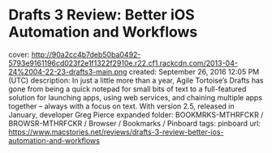 # Drafts 3 Review: Better iOS Automation and Workflows

cover: http://90a2cc4b7deb50ba0492-5793e9161196cd023f2e1f1322f2910e.r22.cf1.rackcdn.com/2013-04-24%2004-22-23-drafts3-main.png
created: September 26, 2016 12:05 PM (UTC)
description: In just a little more than a year, Agile Tortoise’s Drafts has gone from being a quick notepad for small bits of text to a full-featured solution for launching apps, using web services, and chaining multiple apps together – always with a focus on text. With version 2.5, released in January, developer Greg Pierce expanded
folder: BOOKMRKS-MTHRFCKR / BROWSR-MTHRFCKR / Browser / Bookmarks / Pinboard
tags: pinboard
url: https://www.macstories.net/reviews/drafts-3-review-better-ios-automation-and-workflows